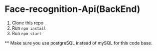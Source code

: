 # Face-recognition-Api(BackEnd)


1. Clone this repo
2. Run `npm install`
3. Run `npm start`

** Make sure you use postgreSQL instead of mySQL for this code base.
